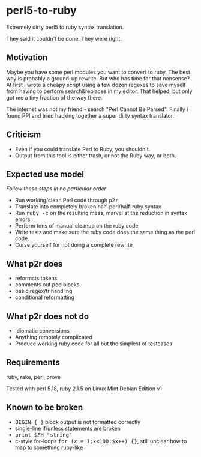 # perl5-to-ruby
Extremely dirty perl5 to ruby syntax translation.

They said it couldn't be done.  They were right.

## Motivation
Maybe you have some perl modules you want to convert to ruby.  The best way is probably a ground-up rewrite.  But who has time for that nonsense?  At first i wrote a cheapy script using a few dozen regexes to save myself from having to perform search&replaces in my editor.  That helped, but only got me a tiny fraction of the way there.

The internet was not my friend -  search "Perl Cannot Be Parsed".  Finally i found PPI and tried hacking together a super dirty syntax translator.

## Criticism
* Even if you could translate Perl to Ruby, you shouldn't.
* Output from this tool is either trash, or not the Ruby way, or both.

## Expected use model
_Follow these steps in no particular order_
* Run working/clean Perl code through <tt>p2r</tt>
* Translate into completely broken half-perl/half-ruby syntax
* Run <tt>ruby -c</tt> on the resulting mess, marvel at the reduction in syntax errors
* Perform tons of manual cleanup on the ruby code
* Write tests and make sure the ruby code does the same thing as the perl code.
* Curse yourself for not doing a complete rewrite

## What p2r does
* reformats tokens
* comments out pod blocks
* basic regex/tr handling
* conditional reformatting

## What p2r does not do
* Idiomatic conversions
* Anything remotely complicated
* Produce working ruby code for all but the simplest of testcases

## Requirements

ruby, rake, perl, prove

Tested with perl 5.18, ruby 2.1.5 on Linux Mint Debian Edition v1

## Known to be broken

* <tt>BEGIN { }</tt> block output is not formatted correctly
* single-line if/unless statements are broken
* <tt>print $FH "string"</tt>
* c-style for-loops <tt>for ($x=1;$x<100;$x++) {}</tt>, still unclear how to map to something ruby-like
